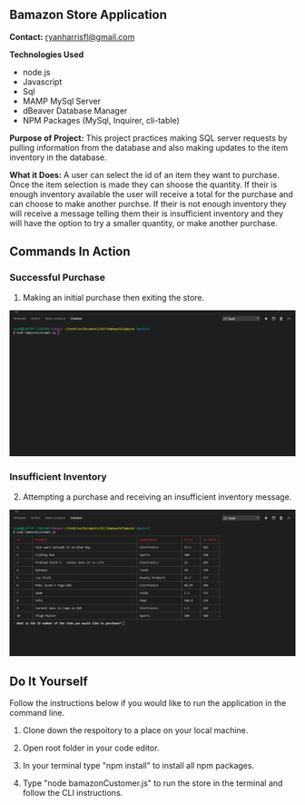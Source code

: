 ## Bamazon Store Application 

**Contact:** ryanharrisfl@gmail.com

**Technologies Used** 
* node.js
* Javascript
* Sql
* MAMP MySql Server
* dBeaver Database Manager
* NPM Packages (MySql, Inquirer, cli-table)

**Purpose of Project:** This project practices making SQL server requests by pulling information from the database and also making updates to the item inventory in the database.

**What it Does:** A user can select the id of an item they want to purchase. Once the item selection is made they can shoose the quantity. If their is enough inventory available the user will receive a total for the purchase and can choose to make another purchse. If their is not enough inventory they will receive a message telling them their is insufficient inventory and they will have the option to try a smaller quantity, or make another purchase. 

## Commands In Action 

### Successful Purchase

1. Making an initial purchase then exiting the store.

![Alt Text](https://github.com/RyanHarrisFL/bamazon/blob/master/assets/bamazon-purchase.gif)

### Insufficient Inventory

2. Attempting a purchase and receiving an insufficient inventory message. 

![Alt Text](https://github.com/RyanHarrisFL/bamazon/blob/master/assets/bamazon-insufficient-inventory.gif)

## Do It Yourself
Follow the instructions below if you would like to run the application in the command line.

1. Clone down the respoitory to a place on your local machine.

2. Open root folder in your code editor.

3. In your terminal type "npm install" to install all npm packages.

4. Type "node bamazonCustomer.js" to run the store in the terminal and follow the CLI instructions.

